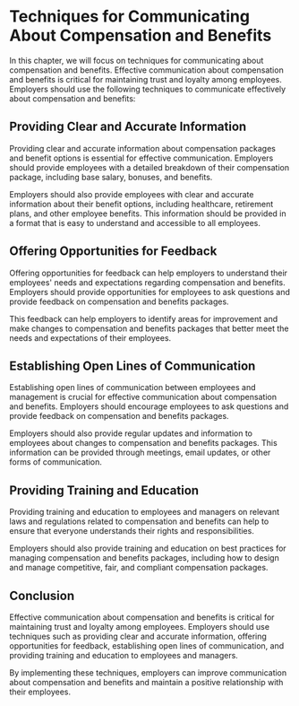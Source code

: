# Techniques for Communicating About Compensation and Benefits

In this chapter, we will focus on techniques for communicating about compensation and benefits. Effective communication about compensation and benefits is critical for maintaining trust and loyalty among employees. Employers should use the following techniques to communicate effectively about compensation and benefits:

Providing Clear and Accurate Information
----------------------------------------

Providing clear and accurate information about compensation packages and benefit options is essential for effective communication. Employers should provide employees with a detailed breakdown of their compensation package, including base salary, bonuses, and benefits.

Employers should also provide employees with clear and accurate information about their benefit options, including healthcare, retirement plans, and other employee benefits. This information should be provided in a format that is easy to understand and accessible to all employees.

Offering Opportunities for Feedback
-----------------------------------

Offering opportunities for feedback can help employers to understand their employees' needs and expectations regarding compensation and benefits. Employers should provide opportunities for employees to ask questions and provide feedback on compensation and benefits packages.

This feedback can help employers to identify areas for improvement and make changes to compensation and benefits packages that better meet the needs and expectations of their employees.

Establishing Open Lines of Communication
----------------------------------------

Establishing open lines of communication between employees and management is crucial for effective communication about compensation and benefits. Employers should encourage employees to ask questions and provide feedback on compensation and benefits packages.

Employers should also provide regular updates and information to employees about changes to compensation and benefits packages. This information can be provided through meetings, email updates, or other forms of communication.

Providing Training and Education
--------------------------------

Providing training and education to employees and managers on relevant laws and regulations related to compensation and benefits can help to ensure that everyone understands their rights and responsibilities.

Employers should also provide training and education on best practices for managing compensation and benefits packages, including how to design and manage competitive, fair, and compliant compensation packages.

Conclusion
----------

Effective communication about compensation and benefits is critical for maintaining trust and loyalty among employees. Employers should use techniques such as providing clear and accurate information, offering opportunities for feedback, establishing open lines of communication, and providing training and education to employees and managers.

By implementing these techniques, employers can improve communication about compensation and benefits and maintain a positive relationship with their employees.
